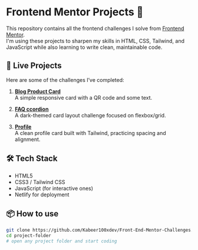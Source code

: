 # Frontend Mentor Projects 🚀

This repository contains all the frontend challenges I solve from [Frontend Mentor](https://www.frontendmentor.io).  
I'm using these projects to sharpen my skills in HTML, CSS, Tailwind, and JavaScript while also learning to write clean, maintainable code.

## 💼 Live Projects

Here are some of the challenges I’ve completed:

1. **[Blog Product Card](https://meek-zuccutto-9901d3.netlify.app/)**  
   A simple responsive card with a QR code and some text.

2. **[FAQ ccordion](https://idyllic-kataifi-b8fa25.netlify.app/)**  
   A dark-themed card layout challenge focused on flexbox/grid.

3. **[Profile](https://stalwart-cocada-472def.netlify.app/)**  
   A clean profile card built with Tailwind, practicing spacing and alignment.

## 🛠️ Tech Stack

- HTML5
- CSS3 / Tailwind CSS
- JavaScript (for interactive ones)
- Netlify for deployment

## 📦 How to use

```bash
git clone https://github.com/Kabeer100xdev/Front-End-Mentor-Challenges.git
cd project-folder
# open any project folder and start coding
```
